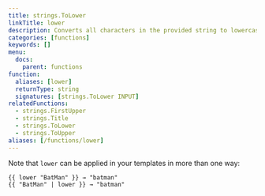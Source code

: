```yaml
---
title: strings.ToLower
linkTitle: lower
description: Converts all characters in the provided string to lowercase.
categories: [functions]
keywords: []
menu:
  docs:
    parent: functions
function:
  aliases: [lower]
  returnType: string
  signatures: [strings.ToLower INPUT]
relatedFunctions:
  - strings.FirstUpper
  - strings.Title
  - strings.ToLower
  - strings.ToUpper
aliases: [/functions/lower]
---
```



Note that `lower` can be applied in your templates in more than one way:

```go-html-template
{{ lower "BatMan" }} → "batman"
{{ "BatMan" | lower }} → "batman"
```
